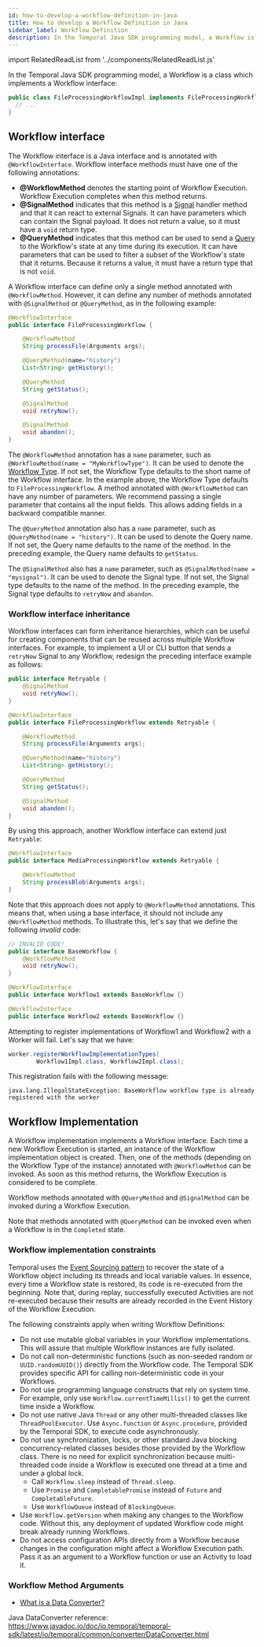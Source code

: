 ```yaml
---
id: how-to-develop-a-workflow-definition-in-java
title: How to develop a Workflow Definition in Java
sidebar_label: Workflow Definition
description: In the Temporal Java SDK programming model, a Workflow is a class which implements a Workflow interface.
---
```


import RelatedReadList from '../components/RelatedReadList.js'

In the Temporal Java SDK programming model, a Workflow is a class which implements a Workflow interface:

```java
public class FileProcessingWorkflowImpl implements FileProcessingWorkflow {
  // ...
}
```

## Workflow interface

The Workflow interface is a Java interface and is annotated with `@WorkflowInterface`.
Workflow interface methods must have one of the following annotations:

- **@WorkflowMethod** denotes the starting point of Workflow Execution. Workflow Execution completes when this method returns.
- **@SignalMethod** indicates that this method is a [Signal](/docs/concepts/what-is-a-signal) handler method and that it can react to external Signals.
  It can have parameters which can contain the Signal payload.
  It does not return a value, so it must have a `void` return type.
- **@QueryMethod** indicates that this method can be used to send a [Query](/docs/concepts/what-is-a-query) to the Workflow's state at any time during its execution.
  It can have parameters that can be used to filter a subset of the Workflow's state that it returns.
  Because it returns a value, it must have a return type that is not `void`.

A Workflow interface can define only a single method annotated with `@WorkflowMethod`. However, it can define
any number of methods annotated with `@SignalMethod` or `@QueryMethod`, as in the following example:

```java
@WorkflowInterface
public interface FileProcessingWorkflow {

    @WorkflowMethod
    String processFile(Arguments args);

    @QueryMethod(name="history")
    List<String> getHistory();

    @QueryMethod
    String getStatus();

    @SignalMethod
    void retryNow();

    @SignalMethod
    void abandon();
}
```

The `@WorkflowMethod` annotation has a `name` parameter, such as `@WorkflowMethod(name = "MyWorkflowType")`.
It can be used to denote the [Workflow Type](/docs/concepts/what-is-a-workflow-type). If not set, the Workflow Type defaults to the short name of the Workflow interface. In the example above, the Workflow Type defaults to `FileProcessingWorkflow`.
A method annotated with `@WorkflowMethod` can have any number of parameters. We recommend passing a single parameter that contains all the input fields. This allows adding fields in a backward compatible manner.

The `@QueryMethod` annotation also has a `name` parameter, such as `@QueryMethod(name = "history")`.
It can be used to denote the Query name.
If not set, the Query name defaults to the name of the method.
In the preceding example, the Query name defaults to `getStatus`.

The `@SignalMethod` also has a `name` parameter, such as `@SignalMethod(name = "mysignal")`.
It can be used to denote the Signal type.
If not set, the Signal type defaults to the name of the method.
In the preceding example, the Signal type defaults to `retryNow` and `abandon`.

### Workflow interface inheritance

Workflow interfaces can form inheritance hierarchies, which can be useful for creating components that can be reused across multiple Workflow interfaces.
For example, to implement a UI or CLI button that sends a `retryNow` Signal to any Workflow, redesign the preceding interface example as follows:

```java
public interface Retryable {
    @SignalMethod
    void retryNow();
}

@WorkflowInterface
public interface FileProcessingWorkflow extends Retryable {

    @WorkflowMethod
    String processFile(Arguments args);

    @QueryMethod(name="history")
    List<String> getHistory();

    @QueryMethod
    String getStatus();

    @SignalMethod
    void abandon();
}
```

By using this approach, another Workflow interface can extend just `Retryable`:

```java
@WorkflowInterface
public interface MediaProcessingWorkflow extends Retryable {

    @WorkflowMethod
    String processBlob(Arguments args);
}
```

Note that this approach does not apply to `@WorkflowMethod` annotations. This means that, when using a base interface, it should
not include any `@WorkflowMethod` methods.
To illustrate this, let's say that we define the following _invalid_ code:

```java
// INVALID CODE!
public interface BaseWorkflow {
    @WorkflowMethod
    void retryNow();
}

@WorkflowInterface
public interface Workflow1 extends BaseWorkflow {}

@WorkflowInterface
public interface Workflow2 extends BaseWorkflow {}
```

Attempting to register implementations of Workflow1 and Workflow2 with a Worker will fail.
Let's say that we have:

```java
worker.registerWorkflowImplementationTypes(
        Workflow1Impl.class, Workflow2Impl.class);
```

This registration fails with the following message:

```text
java.lang.IllegalStateException: BaseWorkflow workflow type is already registered with the worker
```

## Workflow Implementation

A Workflow implementation implements a Workflow interface.
Each time a new Workflow Execution is started, an instance of the Workflow implementation object is created.
Then, one of the methods (depending on the Workflow Type of the instance) annotated with `@WorkflowMethod` can be invoked.
As soon as this method returns, the Workflow Execution is considered to be complete.

Workflow methods annotated with `@QueryMethod` and `@SignalMethod` can be invoked during a Workflow Execution.

Note that methods annotated with `@QueryMethod` can be invoked even when a Workflow is in the `Completed` state.

### Workflow implementation constraints

Temporal uses the [Event Sourcing pattern](https://docs.microsoft.com/en-us/azure/architecture/patterns/event-sourcing) to recover the state of a Workflow object including its threads and local variable values.
In essence, every time a Workflow state is restored, its code is re-executed from the beginning.
Note that, during replay, successfully executed Activities are not re-executed because their results are already recorded
in the Event History of the Workflow Execution.

The following constraints apply when writing Workflow Definitions:

- Do not use mutable global variables in your Workflow implementations.
  This will assure that multiple Workflow instances are fully isolated.
- Do not call non-deterministic functions (such as non-seeded random or `UUID.randomUUID()`) directly from the Workflow code.
  The Temporal SDK provides specific API for calling non-deterministic code in your Workflows.
- Do not use programming language constructs that rely on system time.
  For example, only use `Workflow.currentTimeMillis()` to get the current time inside a Workflow.
- Do not use native Java `Thread` or any other multi-threaded classes like `ThreadPoolExecutor`.
  Use `Async.function` or `Async.procedure`, provided by the Temporal SDK, to execute code asynchronously.
- Do not use synchronization, locks, or other standard Java blocking concurrency-related classes besides those provided by the Workflow class.
  There is no need for explicit synchronization because multi-threaded code inside a Workflow is executed one thread at a time and under a global lock.
  - Call `Workflow.sleep` instead of `Thread.sleep`.
  - Use `Promise` and `CompletablePromise` instead of `Future` and `CompletableFuture`.
  - Use `WorkflowQueue` instead of `BlockingQueue`.
- Use `Workflow.getVersion` when making any changes to the Workflow code.
  Without this, any deployment of updated Workflow code might break already running Workflows.
- Do not access configuration APIs directly from a Workflow because changes in the configuration might affect a Workflow Execution path.
  Pass it as an argument to a Workflow function or use an Activity to load it.

### Workflow Method Arguments

- [What is a Data Converter?](/docs/concepts/what-is-a-data-converter)

Java DataConverter reference: <https://www.javadoc.io/doc/io.temporal/temporal-sdk/latest/io/temporal/common/converter/DataConverter.html>
